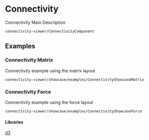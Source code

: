 # Connectivity

Connectivity Main Description

```element
connectivity-viewer/ConnectivityComponent
```

## Examples

### Connectivity Matrix

Connectivity example using the matrix layout

```
connectivity-viewer/showcase/examples/ConnectivityShowcaseMatrix
```

### Connectivity Force

Connectivity example using the force layout

```
connectivity-viewer/showcase/examples/ConnectivityShowcaseForce
```

#### Libraries

[d3](https://www.npmjs.com/package/d3)
